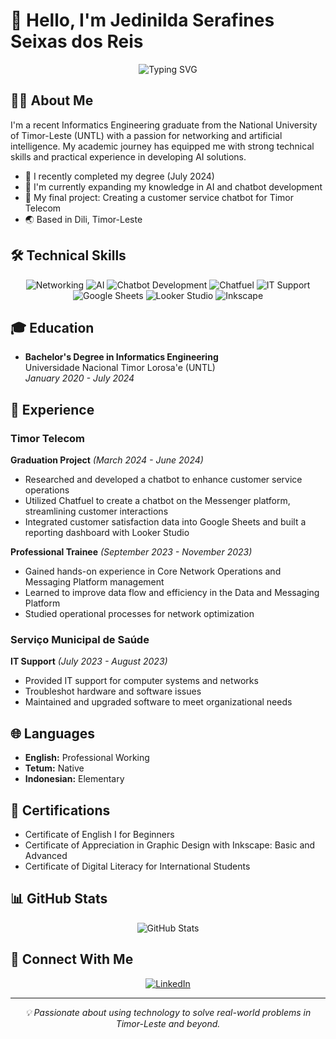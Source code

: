 # 👋 Hello, I'm Jedinilda Serafines Seixas dos Reis

<div align="center">
  <img src="https://readme-typing-svg.herokuapp.com?font=Fira+Code&pause=1000&color=0969DA&center=true&vCenter=true&width=435&lines=Informatics+Engineering+Graduate;Passionate+about+Networking+and+AI;Chatbot+Developer;Timor-Leste+Tech+Enthusiast" alt="Typing SVG" />
</div>

## 👨‍💻 About Me

I'm a recent Informatics Engineering graduate from the National University of Timor-Leste (UNTL) with a passion for networking and artificial intelligence. My academic journey has equipped me with strong technical skills and practical experience in developing AI solutions.

- 🔭 I recently completed my degree (July 2024)
- 🌱 I'm currently expanding my knowledge in AI and chatbot development
- 🚀 My final project: Creating a customer service chatbot for Timor Telecom
- 🌏 Based in Dili, Timor-Leste

## 🛠️ Technical Skills

<div align="center">
  
  ![Networking](https://img.shields.io/badge/-Networking-0078D4?style=for-the-badge&logo=cisco&logoColor=white)
  ![AI](https://img.shields.io/badge/-Artificial_Intelligence-00ADD8?style=for-the-badge&logo=tensorflow&logoColor=white)
  ![Chatbot Development](https://img.shields.io/badge/-Chatbot_Development-4285F4?style=for-the-badge&logo=dialogflow&logoColor=white)
  ![Chatfuel](https://img.shields.io/badge/-Chatfuel-0084FF?style=for-the-badge&logo=messenger&logoColor=white)
  ![IT Support](https://img.shields.io/badge/-IT_Support-007ACC?style=for-the-badge&logo=windows&logoColor=white)
  ![Google Sheets](https://img.shields.io/badge/-Google_Sheets-0F9D58?style=for-the-badge&logo=google-sheets&logoColor=white)
  ![Looker Studio](https://img.shields.io/badge/-Looker_Studio-4285F4?style=for-the-badge&logo=google&logoColor=white)
  ![Inkscape](https://img.shields.io/badge/-Inkscape-000000?style=for-the-badge&logo=inkscape&logoColor=white)
  
</div>

## 🎓 Education

- **Bachelor's Degree in Informatics Engineering**  
  Universidade Nacional Timor Lorosa'e (UNTL)  
  *January 2020 - July 2024*

## 💼 Experience

### Timor Telecom
**Graduation Project** *(March 2024 - June 2024)*
- Researched and developed a chatbot to enhance customer service operations
- Utilized Chatfuel to create a chatbot on the Messenger platform, streamlining customer interactions
- Integrated customer satisfaction data into Google Sheets and built a reporting dashboard with Looker Studio

**Professional Trainee** *(September 2023 - November 2023)*
- Gained hands-on experience in Core Network Operations and Messaging Platform management
- Learned to improve data flow and efficiency in the Data and Messaging Platform
- Studied operational processes for network optimization

### Serviço Municipal de Saúde
**IT Support** *(July 2023 - August 2023)*
- Provided IT support for computer systems and networks
- Troubleshot hardware and software issues
- Maintained and upgraded software to meet organizational needs

## 🌐 Languages

- **English:** Professional Working
- **Tetum:** Native
- **Indonesian:** Elementary

## 📜 Certifications

- Certificate of English I for Beginners
- Certificate of Appreciation in Graphic Design with Inkscape: Basic and Advanced
- Certificate of Digital Literacy for International Students

## 📊 GitHub Stats

<div align="center">
  <img src="https://github-readme-stats.vercel.app/api?username=Jedinilda20&show_icons=true&theme=tokyonight" alt="GitHub Stats" />
</div>

## 🔗 Connect With Me

<div align="center">
  <a href="https://www.linkedin.com/in/jedinildadosreis">
    <img src="https://img.shields.io/badge/-LinkedIn-0077B5?style=for-the-badge&logo=linkedin&logoColor=white" alt="LinkedIn">
  </a>
</div>

---

<div align="center">
  <i>💡 Passionate about using technology to solve real-world problems in Timor-Leste and beyond.</i>
</div>

